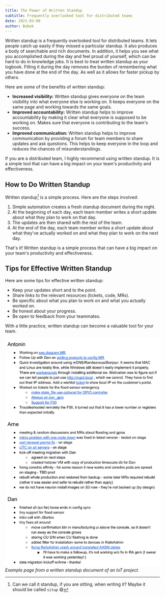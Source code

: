 ```yaml
---
title: The Power of Written Standup
subtitle: Frequently overlooked tool for distributed teams
date: 2021-03-08
author: Bobek
---
```


Written standup is a frequently overlooked tool for distributed teams. It lets people catch up easily if they missed a particular standup. It also produces a body of searchable and rich documents. In addition, it helps you see what you accomplished during the day and feel proud of yourself, which can be hard to do in knowledge jobs. It is best to treat written standup as your logbook. Filling it during the day removes the burden of remembering what you have done at the end of the day. As well as it allows for faster pickup by others.

Here are some of the benefits of written standup:

- **Increased visibility:** Written standup gives everyone on the team visibility into what everyone else is working on. It keeps everyone on the same page and working towards the same goals.
- **Improved accountability:** Written standup helps to improve accountability by making it clear what everyone is supposed to be working on. Makes sure that everyone is contributing to the team's success.
- **Improved communication:** Written standup helps to improve communication by providing a forum for team members to share updates and ask questions. This helps to keep everyone in the loop and reduces the chances of misunderstandings.

If you are a distributed team, I highly recommend using written standup. It is a simple tool that can have a big impact on your team's productivity and effectiveness.

## How to Do Written Standup

Written standup[^situp] is a simple process. Here are the steps involved:

1. Simple automation creates a fresh standup document during the night.
1. At the beginning of each day, each team member writes a short update about what they plan to work on that day.
1. The updates are then shared with the rest of the team.
1. At the end of the day, each team member writes a short update about what they've actually worked on and what they plan to work on the next day.

[^situp]: Can we call it standup, if you are sitting, when writing it? Maybe it should be called `situp` :smile:

That's it! Written standup is a simple process that can have a big impact on your team's productivity and effectiveness.

## Tips for Effective Written Standup

Here are some tips for effective written standup:

- Keep your updates short and to the point.
- Share links to the relevant resources (tickets, code, MRs).
- Be specific about what you plan to work on and what you actually worked on.
- Be honest about your progress.
- Be open to feedback from your teammates.

With a little practice, written standup can become a valuable tool for your team.

![Example of a written standup](standup_example.png) _Example page from a written standup document of an IoT project._
